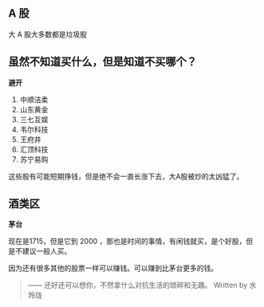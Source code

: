 ## **A 股**

大 A 股大多数都是垃圾股

## **虽然不知道买什么，但是知道不买哪个？**

**避开**

1. 中顺洁柔
2. 山东黄金
3. 三七互娱
4. 韦尔科技
5. 王府井
6. 汇顶科技
7. 苏宁易购

这些股有可能短期挣钱，但是绝不会一直长涨下去，大A股被炒的太凶猛了。

## **酒类区**

**茅台**

现在是1715，但是它到 2000 ，那也是时间的事情，有闲钱就买，是个好股，但是不建议一般人买。

因为还有很多其他的股票一样可以赚钱。可以赚到比茅台更多的钱。

> —— 还好还可以想你，不然拿什么对抗生活的琐碎和无趣。
Written by 水玲珑
